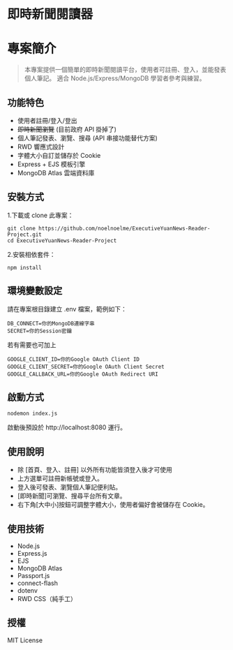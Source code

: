 # 即時新聞閱讀器

# 專案簡介

> 本專案提供一個簡單的即時新聞閱讀平台，使用者可註冊、登入，並能發表個人筆記。
> 適合 Node.js/Express/MongoDB 學習者參考與練習。

## 功能特色

- 使用者註冊/登入/登出
- ~~即時新聞瀏覽~~ (目前政府 API 掛掉了)
- 個人筆記發表、瀏覽、搜尋 (API 串接功能替代方案)
- RWD 響應式設計
- 字體大小自訂並儲存於 Cookie
- Express + EJS 模板引擎
- MongoDB Atlas 雲端資料庫

## 安裝方式

1.下載或 clone 此專案：

```
git clone https://github.com/noelnoelme/ExecutiveYuanNews-Reader-Project.git
cd ExecutiveYuanNews-Reader-Project
```

2.安裝相依套件：

```
npm install
```

## 環境變數設定

請在專案根目錄建立 .env 檔案，範例如下：

```
DB_CONNECT=你的MongoDB連線字串
SECRET=你的Session密鑰
```

若有需要也可加上

```
GOOGLE_CLIENT_ID=你的Google OAuth Client ID
GOOGLE_CLIENT_SECRET=你的Google OAuth Client Secret
GOOGLE_CALLBACK_URL=你的Google OAuth Redirect URI
```

## 啟動方式

```
nodemon index.js
```

啟動後預設於 http://localhost:8080 運行。

## 使用說明

- 除 [首頁、登入、註冊] 以外所有功能皆須登入後才可使用
- 上方選單可註冊新帳號或登入。
- 登入後可發表、瀏覽個人筆記便利貼。
- [即時新聞]可瀏覽、搜尋平台所有文章。
- 右下角[大中小]按鈕可調整字體大小，使用者偏好會被儲存在 Cookie。

## 使用技術

- Node.js
- Express.js
- EJS
- MongoDB Atlas
- Passport.js
- connect-flash
- dotenv
- RWD CSS（純手工）

## 授權

MIT License
